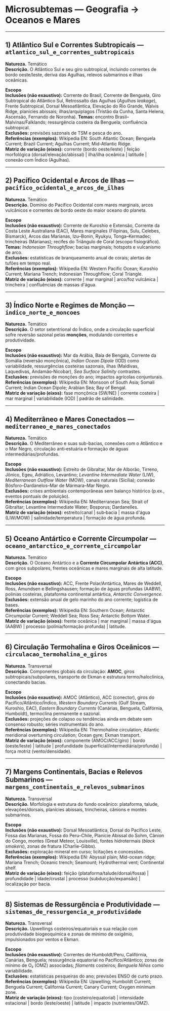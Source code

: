 # Microsubtemas — Geografia → Oceanos e Mares

---

## 1) Atlântico Sul e Correntes Subtropicais — `atlantico_sul_e_correntes_subtropicais`

**Natureza.** Temático  
**Descrição.** O Atlântico Sul e seu giro subtropical, incluindo correntes de bordo oeste/leste, deriva das Agulhas, relevos submarinos e ilhas oceânicas.

**Escopo**  
**Inclusões (não exaustivo):** Corrente do Brasil, Corrente de Benguela, Giro Subtropical do Atlântico Sul, Retrossalto das Agulhas (*Agulhas leakage*), Frente Subtropical, Dorsal Mesoatlântica, Elevação do Rio Grande, Walvis Ridge, planícies abissais; ilhas/arquiplagos (Tristão da Cunha, Santa Helena, Ascensão, Fernando de Noronha). **Temas:** encontro Brasil–Malvinas/Falklands; ressurgência costeira da Benguela; confluência subtropical.  
**Exclusões:** previsões sazonais de TSM e pesca do ano.  
**Referências (exemplos):** Wikipedia EN: South Atlantic Ocean; Benguela Current; Brazil Current; Agulhas Current; Mid-Atlantic Ridge.  
**Matriz de variação (eixos):** corrente (bordo oeste/leste) | feição morfológica (dorsal/elevação/abissal) | ilha/ilha oceânica | latitude | conexão com Índico (Agulhas).

---

## 2) Pacífico Ocidental e Arcos de Ilhas — `pacifico_ocidental_e_arcos_de_ilhas`

**Natureza.** Temático  
**Descrição.** Domínio do Pacífico Ocidental com mares marginais, arcos vulcânicos e correntes de bordo oeste do maior oceano do planeta.

**Escopo**  
**Inclusões (não exaustivo):** Corrente de Kuroshio e Extensão, Corrente da Costa Leste Australiana (EAC), Mares marginales (Filipinas, Sulu, Celebes, Bismarck), Arcos das Marianas, Izu–Bonin, Ryukyu, Tonga–Kermadec; trincheiras (Marianas); recifes do Triângulo de Coral (escopo fisiográfico). **Temas:** *Indonesian Throughflow*; bacias marginais; hotspots e vulcanismo de arco.  
**Exclusões:** estatísticas de branqueamento anual de corais; alertas de tufões em tempo real.  
**Referências (exemplos):** Wikipedia EN: Western Pacific Ocean; Kuroshio Current; Mariana Trench; Indonesian Throughflow; Coral Triangle.  
**Matriz de variação (eixos):** corrente | mar marginal | arco/foz vulcânica | trincheira | confluências de massas d'água.

---

## 3) Índico Norte e Regimes de Monção — `indico_norte_e_moncoes`

**Natureza.** Temático  
**Descrição.** O setor setentrional do Índico, onde a circulação superficial sofre reversão sazonal pelas **monções**, modulando correntes e produtividade.

**Escopo**  
**Inclusões (não exaustivo):** Mar da Arábia, Baía de Bengala, Corrente da Somália (reversão monçônica), *Indian Ocean Dipole* (IOD) como variabilidade, ressurgências costeiras sazonais, ilhas (Maldivas, Laquedivas, Andamão‑Nicobar), *Sea Surface Salinity* contrastes.  
**Exclusões:** previsões de monções do ano; impactos agrícolas conjunturais.  
**Referências (exemplos):** Wikipedia EN: Monsoon of South Asia; Somali Current; Indian Ocean Dipole; Arabian Sea; Bay of Bengal.  
**Matriz de variação (eixos):** fase monçônica (SW/NE) | corrente costeira | mar marginal | variabilidade (IOD) | padrão de salinidade.

---

## 4) Mediterrâneo e Mares Conectados — `mediterraneo_e_mares_conectados`

**Natureza.** Temático  
**Descrição.** O Mediterrâneo e suas sub-bacias, conexões com o Atlântico e o Mar Negro, circulação anti‑estuária e formação de águas intermediárias/profundas.

**Escopo**  
**Inclusões (não exaustivo):** Estreito de Gibraltar, Mar de Alborão, Tirreno, Jônico, Egeu, Adriático, Levantino; *Levantine Intermediate Water* (LIW), *Mediterranean Outflow Water* (MOW), canais naturais (Sicília); conexão Bósforo–Dardanelos–Mar de Mármara–Mar Negro.  
**Exclusões:** crises ambientais contemporâneas sem balanço histórico (p.ex., eventos pontuais de poluição).  
**Referências (exemplos):** Wikipedia EN: Mediterranean Sea; Strait of Gibraltar; Levantine Intermediate Water; Bosporus; Dardanelles.  
**Matriz de variação (eixos):** estreito/canal | sub‑bacia | massa d'água (LIW/MOW) | salinidade/temperatura | formação de água profunda.

---

## 5) Oceano Antártico e Corrente Circumpolar — `oceano_antarctico_e_corrente_circumpolar`

**Natureza.** Temático  
**Descrição.** O Oceano Antártico e a **Corrente Circumpolar Antártica (ACC)**, com giros subpolares, frentes oceânicas e mares marginais de alta latitude.

**Escopo**  
**Inclusões (não exaustivo):** ACC, Frente Polar/Antártica, Mares de Weddell, Ross, Amundsen e Bellingshausen; formação de águas profundas (AABW), polinias costeiras, plataforma continental antártica, *Antarctic Convergence*.  
**Exclusões:** extensão anual de gelo marinho do ano corrente; logística de bases.  
**Referências (exemplos):** Wikipedia EN: Southern Ocean; Antarctic Circumpolar Current; Weddell Sea; Ross Sea; Antarctic Bottom Water.  
**Matriz de variação (eixos):** frente oceânica | mar marginal | massa d'água (AABW) | processo (polínia/formação profunda) | latitude.

---

## 6) Circulação Termohalina e Giros Oceânicos — `circulacao_termohalina_e_giros`

**Natureza.** Transversal  
**Descrição.** Componentes globais da circulação: **AMOC**, giros subtropicais/subpolares, transporte de Ekman e estrutura termo/haloclínica, conectando bacias.

**Escopo**  
**Inclusões (não exaustivo):** AMOC (Atlântico), ACC (conector), giros do Pacífico/Atlântico/Índico, *Western Boundary Currents* (Gulf Stream, Kuroshio, EAC), *Eastern Boundary Currents* (Canárias, Benguela, Califórnia, Humboldt), termoclina permanente e sazonal.  
**Exclusões:** projeções de colapso ou tendências ainda em debate sem consenso robusto; séries instrumentais do ano.  
**Referências (exemplos):** Wikipedia EN: Thermohaline circulation; Atlantic meridional overturning circulation; Ocean gyre; Ekman transport.  
**Matriz de variação (eixos):** componente (AMOC/ACC/giro) | bordo (oeste/leste) | latitude | profundidade (superficial/intermediária/profunda) | força motriz (vento/densidade).

---

## 7) Margens Continentais, Bacias e Relevos Submarinos — `margens_continentais_e_relevos_submarinos`

**Natureza.** Transversal  
**Descrição.** Morfologia e estrutura do fundo oceânico: plataforma, talude, elevações/dorsais, planícies abissais, trincheiras, cânions e montes submarinos.

**Escopo**  
**Inclusões (não exaustivo):** Dorsal Mesoatlântica, Dorsal do Pacífico Leste, Fossa das Marianas, Fossa do Peru–Chile, Planície Abissal do Sohm, Cânion do Congo, montes (Great Meteor, Louisville), fontes hidrotermais (*black smokers*), zonas de fratura (Charlie-Gibbs).  
**Exclusões:** exploração mineral em curso; licitações e concessões.  
**Referências (exemplos):** Wikipedia EN: Abyssal plain; Mid-ocean ridge; Mariana Trench; Oceanic trench; Seamount; Hydrothermal vent; Continental shelf.  
**Matriz de variação (eixos):** feição (plataforma/talude/dorsal/fossa) | profundidade | idade/crustal | processo (subducção/expansão) | localização por bacia.

---

## 8) Sistemas de Ressurgência e Produtividade — `sistemas_de_ressurgencia_e_produtividade`

**Natureza.** Transversal  
**Descrição.** Upwellings costeiros/equatoriais e sua relação com produtividade biogeoquímica e zonas de mínimo de oxigênio, impulsionados por ventos e Ekman.

**Escopo**  
**Inclusões (não exaustivo):** Correntes de Humboldt/Peru, Califórnia, Canárias, Benguela; ressurgência equatorial no Pacífico/Atlântico; zonas de mínimo de O₂ (OMZ) associadas; *filaments* costeiros; *Benguela Niños* como variabilidade.  
**Exclusões:** estatísticas pesqueiras do ano; previsões ENSO de curto prazo.  
**Referências (exemplos):** Wikipedia EN: Upwelling; Humboldt Current; Benguela Current; California Current; Canary Current; Oxygen minimum zone.  
**Matriz de variação (eixos):** tipo (costeiro/equatorial) | intensidade estacional | bordo (leste/oeste) | latitude | impacto (nutrientes/OMZ).
